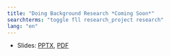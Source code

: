 ```yaml
---
title: "Doing Background Research *Coming Soon*"
searchterms: "toggle fll research_project research"
lang: "en"
---
```

 <ul>
 <li class="ng-binding">Slides:
 <a href="">PPTX</a>,
 <a href="">PDF</a>
 </li>
 </ul>
